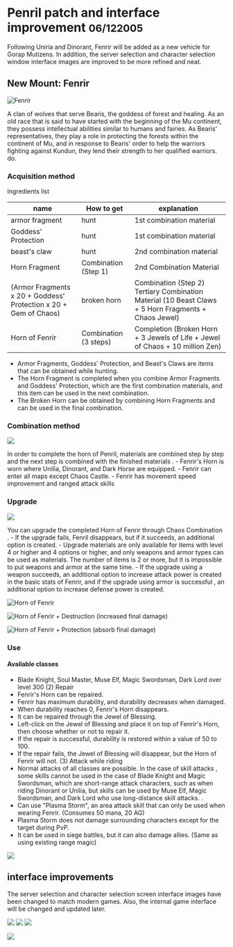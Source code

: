 # Penril patch and interface improvement <small>06/122005</small>

Following Uniria and Dinorant, Fenrir will be added as a new vehicle for Gorap Mutizens. In addition, the server selection and character selection window interface images are improved to be more refined and neat.

## New Mount: Fenrir

![](./img/001.jpg?mdWidth=320px "Fenrir")

A clan of wolves that serve Bearis, the goddess of forest and healing. As an old race that is said to have started with the beginning of the Mu continent, they possess intellectual abilities similar to humans and fairies. As Bearis' representatives, they play a role in protecting the forests within the continent of Mu, and in response to Bearis' order to help the warriors fighting against Kundun, they lend their strength to her qualified warriors. do.

### Acquisition method

Ingredients list

| name                                                             | How to get            | explanation                                                                                          |
| ---------------------------------------------------------------- | --------------------- | ---------------------------------------------------------------------------------------------------- |
| armor fragment                                                   | hunt                  | 1st combination material                                                                             |
| Goddess' Protection                                              | hunt                  | 1st combination material                                                                             |
| beast's claw                                                     | hunt                  | 2nd combination material                                                                             |
| Horn Fragment                                                    | Combination (Step 1)  | 2nd Combination Material                                                                             |
| (Armor Fragments x 20 + Goddess' Protection x 20 + Gem of Chaos) | broken horn           | Combination (Step 2) Tertiary Combination Material (10 Beast Claws + 5 Horn Fragments + Chaos Jewel) |
| Horn of Fenrir                                                   | Combination (3 steps) | Completion (Broken Horn + 3 Jewels of Life + Jewel of Chaos + 10 million Zen)                        |

- Armor Fragments, Goddess' Protection, and Beast's Claws are items that can be obtained while hunting.
- The Horn Fragment is completed when you combine Armor Fragments and Goddess' Protection, which are the first combination materials, and this item can be used in the next combination.
- The Broken Horn can be obtained by combining Horn Fragments and can be used in the final combination.

### Combination method

![](./img/002.jpg?mdFloat=left)

In order to complete the horn of Penril, materials are combined step by step and the next step is combined with the finished materials . - Fenrir's Horn is worn where Unilia, Dinorant, and Dark Horse are equipped. - Fenrir can enter all maps except Chaos Castle. - Fenrir has movement speed improvement and ranged attack skills

<md-clearfix></md-clearfix>

### Upgrade

![](./img/003.jpg?mdFloat=left)

You can upgrade the completed Horn of Fenrir through Chaos Combination . - If the upgrade fails, Fenril disappears, but if it succeeds, an additional option is created. - Upgrade materials are only available for items with level 4 or higher and 4 options or higher, and only weapons and armor types can be used as materials. The number of items is 2 or more, but it is impossible to put weapons and armor at the same time. - If the upgrade using a weapon succeeds, an additional option to increase attack power is created in the basic stats of Fenrir, and if the upgrade using armor is successful , an additional option to increase defense power is created.

![](./img/004.jpg "Horn of Fenrir")

![](./img/005.jpg "Horn of Fenrir + Destruction (increased final damage)")

![](./img/006.jpg "Horn of Fenrir + Protection (absorb final damage)")

### Use

#### Available classes

- Blade Knight, Soul Master, Muse Elf, Magic Swordsman, Dark Lord over level 300
  (2) Repair
- Fenrir's Horn can be repaired.
- Fenrir has maximum durability, and durability decreases when damaged.
- When durability reaches 0, Fenrir's Horn disappears.
- It can be repaired through the Jewel of Blessing.
- Left-click on the Jewel of Blessing and place it on top of Fenrir's Horn, then choose whether or not to repair it.
- If the repair is successful, durability is restored within a value of 50 to 100.
- If the repair fails, the Jewel of Blessing will disappear, but the Horn of Fenrir will not.
  (3) Attack while riding
- Normal attacks of all classes are possible.
  In the case of skill attacks , some skills cannot be used in the case of Blade Knight and Magic Swordsman, which are short-range attack characters, such as when riding Dinorant or Unilia, but skills
  can be used by Muse Elf, Magic Swordsman, and Dark Lord who use long-distance skill attacks. .
- Can use "Plasma Storm", an area attack skill that can only be used when wearing Fenrir. (Consumes 50 mana, 20 AG)
- Plasma Storm does not damage surrounding characters except for the target during PvP.
- It can be used in siege battles, but it can also damage allies. (Same as using existing range magic)

![](./img/007.jpg?mdWidth=320px)

## interface improvements

The server selection and character selection screen interface images have been changed to match modern games. Also, the internal game interface will be changed and updated later.

![](./img/008.jpg)
![](./img/009.jpg)
![](./img/010.jpg)

![](./img/011.jpg?mdWidth=320px)
